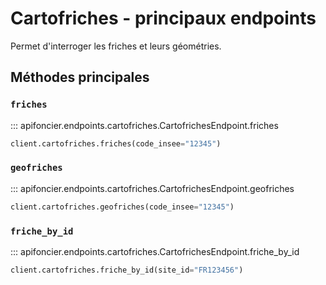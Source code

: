 # Cartofriches - principaux endpoints

Permet d'interroger les friches et leurs géométries.

## Méthodes principales

### `friches`

::: apifoncier.endpoints.cartofriches.CartofrichesEndpoint.friches

```python
client.cartofriches.friches(code_insee="12345")
```

### `geofriches`

::: apifoncier.endpoints.cartofriches.CartofrichesEndpoint.geofriches

```python
client.cartofriches.geofriches(code_insee="12345")
```

### `friche_by_id`

::: apifoncier.endpoints.cartofriches.CartofrichesEndpoint.friche_by_id

```python
client.cartofriches.friche_by_id(site_id="FR123456")
```
